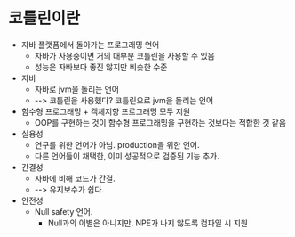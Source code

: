 # 코틀린이란

- 자바 플랫폼에서 돌아가는 프로그래밍 언어
  - 자바가 사용중이면 거의 대부분 코틀린을 사용할 수 있음
  - 성능은 자바보다 좋진 않지만 비슷한 수준
- 자바
  - 자바로 jvm을 돌리는 언어
  - --> 코틀린을 사용했다? 코틀린으로 jvm을 돌리는 언어
- 함수형 프로그래밍 + 객체지향 프로그래밍 모두 지원
  - OOP를 구현하는 것이 함수형 프로그래밍을 구현하는 것보다는 적합한 것 같음
- 실용성
  - 연구를 위한 언어가 아님. production을 위한 언어.
  - 다른 언어들이 채택한, 이미 성공적으로 검증된 기능 추가.
- 간결성
  - 자바에 비해 코드가 간결.
  - --> 유지보수가 쉽다.
- 안전성
  - Null safety 언어.
    - Null과의 이별은 아니지만, NPE가 나지 않도록 컴파일 시 지원
